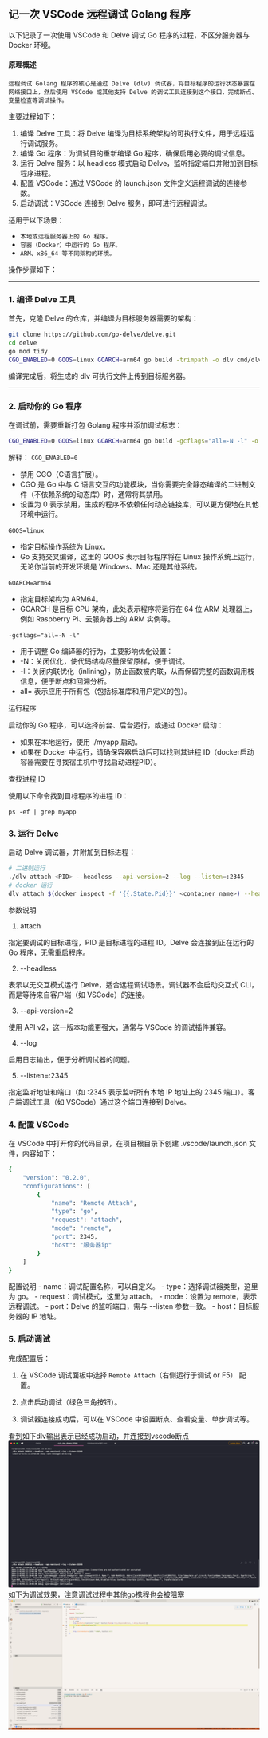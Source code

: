 
## 记一次 VSCode 远程调试 Golang 程序

以下记录了一次使用 VSCode 和 Delve 调试 Go 程序的过程，不区分服务器与 Docker 环境。

#### 原理概述

`远程调试 Golang 程序的核心是通过 Delve (dlv) 调试器，将目标程序的运行状态暴露在网络接口上，然后使用 VSCode 或其他支持 Delve 的调试工具连接到这个接口，完成断点、变量检查等调试操作。`

主要过程如下：
1.	编译 Delve 工具：将 Delve 编译为目标系统架构的可执行文件，用于远程运行调试服务。
2.	编译 Go 程序：为调试目的重新编译 Go 程序，确保启用必要的调试信息。
3.	运行 Delve 服务：以 headless 模式启动 Delve，监听指定端口并附加到目标程序进程。
4.	配置 VSCode：通过 VSCode 的 launch.json 文件定义远程调试的连接参数。
5.	启动调试：VSCode 连接到 Delve 服务，即可进行远程调试。

适用于以下场景：
-	`本地或远程服务器上的 Go 程序。`
-	`容器（Docker）中运行的 Go 程序。`
-	`ARM、x86_64 等不同架构的环境。`

操作步骤如下：

---
### 1. 编译 Delve 工具

首先，克隆 Delve 的仓库，并编译为目标服务器需要的架构：
```bash
git clone https://github.com/go-delve/delve.git
cd delve
go mod tidy
CGO_ENABLED=0 GOOS=linux GOARCH=arm64 go build -trimpath -o dlv cmd/dlv/main.go
```
编译完成后，将生成的 dlv 可执行文件上传到目标服务器。

---
### 2. 启动你的 Go 程序
在调试前，需要重新打包 Golang 程序并添加调试标志：
```bash
CGO_ENABLED=0 GOOS=linux GOARCH=arm64 go build -gcflags="all=-N -l" -o myapp
```
解释：
`CGO_ENABLED=0`
-	禁用 CGO（C语言扩展）。
-	CGO 是 Go 中与 C 语言交互的功能模块，当你需要完全静态编译的二进制文件（不依赖系统的动态库）时，通常将其禁用。
-	设置为 0 表示禁用，生成的程序不依赖任何动态链接库，可以更方便地在其他环境中运行。

`GOOS=linux`
-	指定目标操作系统为 Linux。
-	Go 支持交叉编译，这里的 GOOS 表示目标程序将在 Linux 操作系统上运行，无论你当前的开发环境是 Windows、Mac 还是其他系统。

`GOARCH=arm64`
-	指定目标架构为 ARM64。
-	GOARCH 是目标 CPU 架构，此处表示程序将运行在 64 位 ARM 处理器上，例如 Raspberry Pi、云服务器上的 ARM 实例等。

`-gcflags="all=-N -l"`
-	用于调整 Go 编译器的行为，主要影响优化设置：
-	-N：关闭优化，使代码结构尽量保留原样，便于调试。
-	-l：关闭内联优化（inlining），防止函数被内联，从而保留完整的函数调用栈信息，便于断点和回溯分析。
-	all= 表示应用于所有包（包括标准库和用户定义的包）。


运行程序

启动你的 Go 程序，可以选择前台、后台运行，或通过 Docker 启动：
-	如果在本地运行，使用 ./myapp 启动。
-	如果在 Docker 中运行，请确保容器启动后可以找到其进程 ID（docker启动容器需要在寻找宿主机中寻找启动进程PID）。

查找进程 ID

使用以下命令找到目标程序的进程 ID：
```
ps -ef | grep myapp
```
### 3. 运行 Delve

启动 Delve 调试器，并附加到目标进程：

```bash
# 二进制运行
./dlv attach <PID> --headless --api-version=2 --log --listen=:2345
# docker 运行
dlv attach $(docker inspect -f '{{.State.Pid}}' <container_name>) --headless --api-version=2 --log --listen=:2345
```
参数说明

1.	attach <PID>

指定要调试的目标进程，PID 是目标进程的进程 ID。Delve 会连接到正在运行的 Go 程序，无需重启程序。

2.	--headless

表示以无交互模式运行 Delve，适合远程调试场景。调试器不会启动交互式 CLI，而是等待来自客户端（如 VSCode）的连接。

3.	--api-version=2

使用 API v2，这一版本功能更强大，通常与 VSCode 的调试插件兼容。

4.	--log

启用日志输出，便于分析调试器的问题。

5.	--listen=:2345

指定监听地址和端口（如 :2345 表示监听所有本地 IP 地址上的 2345 端口）。客户端调试工具（如 VSCode）通过这个端口连接到 Delve。

### 4. 配置 VSCode

在 VSCode 中打开你的代码目录，在项目根目录下创建 .vscode/launch.json 文件，内容如下：

```bash
{
    "version": "0.2.0",
    "configurations": [
        {
            "name": "Remote Attach",
            "type": "go",
            "request": "attach",
            "mode": "remote",
            "port": 2345,
            "host": "服务器ip"
        }
    ]
}

```
配置说明
	-	name：调试配置名称，可以自定义。
	-	type：选择调试器类型，这里为 go。
	-	request：调试模式，这里为 attach。
	-	mode：设置为 remote，表示远程调试。
	-	port：Delve 的监听端口，需与 --listen 参数一致。
	-	host：目标服务器的 IP 地址。

### 5. 启动调试

完成配置后：

1.	在 VSCode 调试面板中选择 `Remote Attach`（右侧运行于调试 or F5） 配置。

2.	点击启动调试（绿色三角按钮）。

3.	调试器连接成功后，可以在 VSCode 中设置断点、查看变量、单步调试等。

看到如下dlv输出表示已经成功启动，并连接到vscode断点
![dlv输出效果图](../.image/debug_dlv.png)
如下为调试效果，注意调试过程中其他go携程也会被阻塞
![vscode 调试效果图](../.image/debug_vscode.png)
